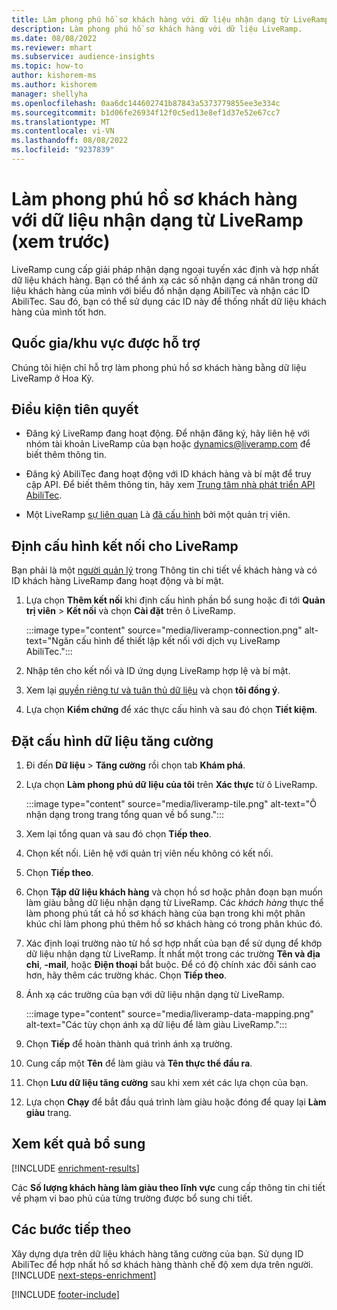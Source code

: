 ```yaml
---
title: Làm phong phú hồ sơ khách hàng với dữ liệu nhận dạng từ LiveRamp (xem trước)
description: Làm phong phú hồ sơ khách hàng với dữ liệu LiveRamp.
ms.date: 08/08/2022
ms.reviewer: mhart
ms.subservice: audience-insights
ms.topic: how-to
author: kishorem-ms
ms.author: kishorem
manager: shellyha
ms.openlocfilehash: 0aa6dc144602741b87843a5373779855ee3e334c
ms.sourcegitcommit: b1d06fe26934f12f0c5ed13e8ef1d37e52e67cc7
ms.translationtype: MT
ms.contentlocale: vi-VN
ms.lasthandoff: 08/08/2022
ms.locfileid: "9237839"
---
```

# <a name="enrich-customer-profiles-with-identity-data-from-liveramp-preview"></a>Làm phong phú hồ sơ khách hàng với dữ liệu nhận dạng từ LiveRamp (xem trước)

LiveRamp cung cấp giải pháp nhận dạng ngoại tuyến xác định và hợp nhất dữ liệu khách hàng. Bạn có thể ánh xạ các số nhận dạng cá nhân trong dữ liệu khách hàng của mình với biểu đồ nhận dạng AbiliTec và nhận các ID AbiliTec. Sau đó, bạn có thể sử dụng các ID này để thống nhất dữ liệu khách hàng của mình tốt hơn.

## <a name="supported-countriesregions"></a>Quốc gia/khu vực được hỗ trợ

Chúng tôi hiện chỉ hỗ trợ làm phong phú hồ sơ khách hàng bằng dữ liệu LiveRamp ở Hoa Kỳ.

## <a name="prerequisites"></a>Điều kiện tiên quyết

- Đăng ký LiveRamp đang hoạt động. Để nhận đăng ký, hãy liên hệ với nhóm tài khoản LiveRamp của bạn hoặc [dynamics@liveramp.com](mailto:dynamics@liveramp.com) để biết thêm thông tin.

- Đăng ký AbiliTec đang hoạt động với ID khách hàng và bí mật để truy cập API. Để biết thêm thông tin, hãy xem [Trung tâm nhà phát triển API AbiliTec](https://developers.liveramp.com/abilitec-api/).

- Một LiveRamp [sự liên quan](connections.md) Là [đã cấu hình](#configure-the-connection-for-liveramp) bởi một quản trị viên.

## <a name="configure-the-connection-for-liveramp"></a>Định cấu hình kết nối cho LiveRamp

Bạn phải là một [người quản lý](permissions.md#admin) trong Thông tin chi tiết về khách hàng và có ID khách hàng LiveRamp đang hoạt động và bí mật.

1. Lựa chọn **Thêm kết nối** khi định cấu hình phần bổ sung hoặc đi tới **Quản trị viên** > **Kết nối** và chọn **Cài đặt** trên ô LiveRamp.

   :::image type="content" source="media/liveramp-connection.png" alt-text="Ngăn cấu hình để thiết lập kết nối với dịch vụ LiveRamp AbiliTec.":::

1. Nhập tên cho kết nối và ID ứng dụng LiveRamp hợp lệ và bí mật.

1. Xem lại [quyền riêng tư và tuân thủ dữ liệu](connections.md#data-privacy-and-compliance) và chọn **tôi đồng ý**.

1. Lựa chọn **Kiểm chứng** để xác thực cấu hình và sau đó chọn **Tiết kiệm**.

## <a name="configure-the-enrichment"></a>Đặt cấu hình dữ liệu tăng cường

1. Đi đến **Dữ liệu** > **Tăng cường** rồi chọn tab **Khám phá**.

1. Lựa chọn **Làm phong phú dữ liệu của tôi** trên **Xác thực** từ ô LiveRamp.

   :::image type="content" source="media/liveramp-tile.png" alt-text="Ô nhận dạng trong trang tổng quan về bổ sung.":::

1. Xem lại tổng quan và sau đó chọn **Tiếp theo**.

1. Chọn kết nối. Liên hệ với quản trị viên nếu không có kết nối.

1. Chọn **Tiếp theo**.

1. Chọn **Tập dữ liệu khách hàng** và chọn hồ sơ hoặc phân đoạn bạn muốn làm giàu bằng dữ liệu nhận dạng từ LiveRamp. Các *khách hàng* thực thể làm phong phú tất cả hồ sơ khách hàng của bạn trong khi một phân khúc chỉ làm phong phú thêm hồ sơ khách hàng có trong phân khúc đó.

1. Xác định loại trường nào từ hồ sơ hợp nhất của bạn để sử dụng để khớp dữ liệu nhận dạng từ LiveRamp. Ít nhất một trong các trường **Tên và địa chỉ**, **-mail**, hoặc **Điện thoại** bắt buộc. Để có độ chính xác đối sánh cao hơn, hãy thêm các trường khác. Chọn **Tiếp theo**.

1. Ánh xạ các trường của bạn với dữ liệu nhận dạng từ LiveRamp.

   :::image type="content" source="media/liveramp-data-mapping.png" alt-text="Các tùy chọn ánh xạ dữ liệu để làm giàu LiveRamp.":::

1. Chọn **Tiếp** để hoàn thành quá trình ánh xạ trường.

1. Cung cấp một **Tên** để làm giàu và **Tên thực thể đầu ra**.

1. Chọn **Lưu dữ liệu tăng cường** sau khi xem xét các lựa chọn của bạn.

1. Lựa chọn **Chạy** để bắt đầu quá trình làm giàu hoặc đóng để quay lại **Làm giàu** trang.

## <a name="view-enrichment-results"></a>Xem kết quả bổ sung

[!INCLUDE [enrichment-results](includes/enrichment-results.md)]

Các **Số lượng khách hàng làm giàu theo lĩnh vực** cung cấp thông tin chi tiết về phạm vi bao phủ của từng trường được bổ sung chi tiết.

## <a name="next-steps"></a>Các bước tiếp theo

Xây dựng dựa trên dữ liệu khách hàng tăng cường của bạn. Sử dụng ID AbiliTec để hợp nhất hồ sơ khách hàng thành chế độ xem dựa trên người.
[!INCLUDE [next-steps-enrichment](includes/next-steps-enrichment.md)]

[!INCLUDE [footer-include](includes/footer-banner.md)]
